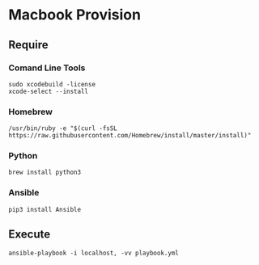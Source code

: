 # Macbook Provision

## Require

### Comand Line Tools

```
sudo xcodebuild -license
xcode-select --install
```

### Homebrew

```
/usr/bin/ruby -e "$(curl -fsSL https://raw.githubusercontent.com/Homebrew/install/master/install)"
```

### Python

```
brew install python3
```

### Ansible

```
pip3 install Ansible
```

## Execute 

```
ansible-playbook -i localhost, -vv playbook.yml
```

